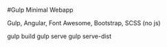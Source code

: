 #Gulp Minimal Webapp

Gulp, Angular, Font Awesome, Bootstrap, SCSS (no js)

gulp build
gulp serve
gulp serve-dist
